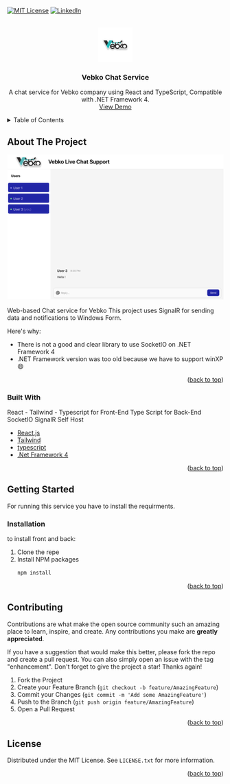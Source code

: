 <div id="top"></div>

[![MIT License][license-shield]][license-url]
[![LinkedIn][linkedin-shield]][linkedin-url]



<!-- PROJECT LOGO -->
<br />
<div align="center">
  <a href="https://github.com/iw4p/Vebko-Chat-Service">
    <img src="images/logo.png" alt="Logo" width="80" height="80">
  </a>

  <h3 align="center">Vebko Chat Service</h3>

  <p align="center">
    A chat service for Vebko company using React and TypeScript, Compatible with .NET Framework 4.
    <br />
    <a href="https://github.com/iw4p/Vebko-Chat-Service">View Demo</a>
  </p>
</div>



<!-- TABLE OF CONTENTS -->
<details>
  <summary>Table of Contents</summary>
  <ol>
    <li>
      <a href="#about-the-project">About The Project</a>
      <ul>
        <li><a href="#built-with">Built With</a></li>
      </ul>
    </li>
    <li>
      <a href="#getting-started">Getting Started</a>
      <ul>
        <li><a href="#installation">Installation</a></li>
      </ul>
    </li>
    <li><a href="#contributing">Contributing</a></li>
    <li><a href="#license">License</a></li>
  </ol>
</details>



<!-- ABOUT THE PROJECT -->
## About The Project

[![Product Name Screen Shot][product-screenshot]](https://example.com)

Web-based Chat service for Vebko
This project uses SignalR for sending data and notifications to Windows Form.

Here's why:
* There is not a good and clear library to use SocketIO on .NET Framework 4
* .NET Framework version was too old because we have to support winXP :smile:

<p align="right">(<a href="#top">back to top</a>)</p>



### Built With

React - Tailwind - Typescript for Front-End
Type Script for Back-End
SocketIO
SignalR Self Host

* [React.js](https://reactjs.org/)
* [Tailwind](https://tailwindcss.com/)
* [typescript](https://www.typescriptlang.org/)
* [.Net Framework 4](https://www.microsoft.com/en-gb/download/details.aspx?id=17851)

<p align="right">(<a href="#top">back to top</a>)</p>



<!-- GETTING STARTED -->
## Getting Started

For running this service you have to install the requirments.


### Installation

to install front and back:

1. Clone the repe
2. Install NPM packages
   ```sh
   npm install
   ```

<p align="right">(<a href="#top">back to top</a>)</p>




<!-- CONTRIBUTING -->
## Contributing

Contributions are what make the open source community such an amazing place to learn, inspire, and create. Any contributions you make are **greatly appreciated**.

If you have a suggestion that would make this better, please fork the repo and create a pull request. You can also simply open an issue with the tag "enhancement".
Don't forget to give the project a star! Thanks again!

1. Fork the Project
2. Create your Feature Branch (`git checkout -b feature/AmazingFeature`)
3. Commit your Changes (`git commit -m 'Add some AmazingFeature'`)
4. Push to the Branch (`git push origin feature/AmazingFeature`)
5. Open a Pull Request

<p align="right">(<a href="#top">back to top</a>)</p>



<!-- LICENSE -->
## License

Distributed under the MIT License. See `LICENSE.txt` for more information.

<p align="right">(<a href="#top">back to top</a>)</p>


<!-- MARKDOWN LINKS & IMAGES -->
<!-- https://www.markdownguide.org/basic-syntax/#reference-style-links -->
[license-shield]: https://img.shields.io/github/license/othneildrew/Best-README-Template.svg?style=for-the-badge
[license-url]: https://github.com/iw4p/Vebko-Chat-Service/blob/master/LICENSE.txt
[linkedin-shield]: https://img.shields.io/badge/-LinkedIn-black.svg?style=for-the-badge&logo=linkedin&colorB=555
[linkedin-url]: https://linkedin.com/in/nimk
[product-screenshot]: images/screenshot.png
